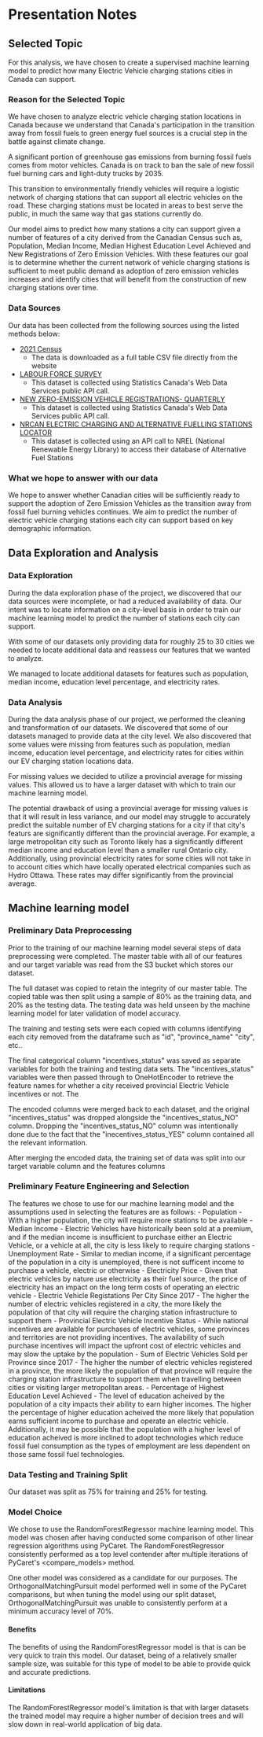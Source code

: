 # Presentation Notes

## Selected Topic
For this analysis, we have chosen to create a supervised machine learning model to predict how many Electric Vehicle charging stations cities in Canada can support.

### Reason for the Selected Topic
We have chosen to analyze electric vehicle charging station locations in Canada because we understand that Canada's participation in the transition away from fossil fuels to green energy fuel sources is a crucial step in the battle against climate change. 

A significant portion of greenhouse gas emissions from burning fossil fuels comes from motor vehicles. Canada is on track to ban the sale of new fossil fuel burning cars and light-duty trucks by 2035. 

This transition to environmentally friendly vehicles will require a logistic network of charging stations that can support all electric vehicles on the road. These charging stations must be located in areas to best serve the public, in much the same way that gas stations currently do.

Our model aims to predict how many stations a city can support given a number of features of a city derived from the Canadian Census such as, Population, Median Income, Median Highest Education Level Achieved and New Registrations of Zero Emission Vehicles. With these features our goal is to determine whether the current network of vehicle charging stations is sufficient to meet public demand as adoption of zero emission vehicles increases and identify cities that will benefit from the construction of new charging stations over time.

### Data Sources
Our data has been collected from the following sources using the listed methods below:
- [2021 Census](https://www12.statcan.gc.ca/census-recensement/2021/dp-pd/prof/details/download-telecharger.cfm?Lang=E)
    - The data is downloaded as a full table CSV file directly from the website
- [LABOUR FORCE SURVEY](https://www150.statcan.gc.ca/t1/tbl1/en/tv.action?pid=1410039101)
    - This dataset is collected using Statistics Canada's Web Data Services public API call.
- [NEW ZERO-EMISSION VEHICLE REGISTRATIONS- QUARTERLY](https://doi.org/10.25318/2010002501-eng)
    - This dataset is collected using Statistics Canada's Web Data Services public API call.
- [NRCAN ELECTRIC CHARGING AND ALTERNATIVE FUELLING STATIONS LOCATOR](https://developer.nrel.gov/docs/transportation/alt-fuel-stations-v1/)
    - This dataset is collected using an API call to NREL (National Renewable Energy Library) to access their database of Alternative Fuel Stations

### What we hope to answer with our data
We hope to answer whether Canadian cities will be sufficiently ready to support the adoption of Zero Emission Vehicles as the transition away from fossil fuel burning vehicles continues. We aim to predict the number of electric vehicle charging stations each city can support based on key demographic information.

## Data Exploration and Analysis

### Data Exploration
During the data exploration phase of the project, we discovered that our data sources were incomplete, or had a reduced availability of data. Our intent was to locate information on a city-level basis in order to train our machine learning model to predict the number of stations each city can support. 

With some of our datasets only providing data for roughly 25 to 30 cities we needed to locate additional data and reassess our features that we wanted to analyze. 

We managed to locate additional datasets for features such as population, median income, education level percentage, and electricity rates.

### Data Analysis
During the data analysis phase of our project, we performed the cleaning and transformation of our datasets. We discovered that some of our datasets managed to provide data at the city level. We also discovered that some values were missing from features such as population, median income, education level percentage, and electricity rates for cities within our EV charging station locations data. 

For missing values we decided to utilize a provincial average for missing values. This allowed us to have a larger dataset with which to train our machine learning model. 

The potential drawback of using a provincial average for missing values is that it will result in less variance, and our model may struggle to accurately predict the suitable number of EV charging stations for a city if that city's featurs are significantly different than the provincial average. For example, a large metropolitan city such as Toronto likely has a significantly different median income and education level than a smaller rural Ontario city. Additionally, using provincial electricity rates for some cities will not take in to account cities which have locally operated electrical companies such as Hydro Ottawa. These rates may differ significantly from the provincial average.


## Machine learning model

### Preliminary Data Preprocessing
Prior to the training of our machine learning model several steps of data preprocessing were completed. The master table with all of our features and our target variable was read from the S3 bucket which stores our dataset.

The full dataset was copied to retain the integrity of our master table. The copied table was then split using a sample of 80% as the training data, and 20% as the testing data. The testing data was held unseen by the machine learning model for later validation of model accuracy.

The training and testing sets were each copied with columns identifying each city removed from the dataframe such as "id", "province_name" "city", etc..

The final categorical column "incentives_status" was saved as separate variables for both the training and testing data sets. The "incentives_status" variables were then passed through to OneHotEncoder to retrieve the feature names for whether a city received provincial Electric Vehicle incentives or not. The

The encoded columns were merged back to each dataset, and the original "incentives_status" was dropped alongside the "incentives_status_NO" column. Dropping the "incentives_status_NO" column was intentionally done due to the fact that the "inecentives_status_YES" column contained all the relevant information.

After merging the encoded data, the training set of data was split into our target variable column and the features columns


### Preliminary Feature Engineering and Selection
The features we chose to use for our machine learning model and the assumptions used in selecting the features are as follows:
    - Population
        - With a higher population, the city will require more stations to be available
    - Median Income
        - Electric Vehicles have historically been sold at a premium, and if the median income is insufficient to purchase either an Electric Vehicle, or a vehicle at all, the city is less likely to require charging stations
    - Unemployment Rate
        - Similar to median income, if a significant percentage of the population in a city is unemployed, there is not sufficent income to purchase a vehicle, electric or otherwise
    - Electricity Price
        - Given that electric vehicles by nature use electricity as their fuel source, the price of electricity has an impact on the long term costs of operating an electric vehicle
    - Electric Vehicle Registations Per City Since 2017
        - The higher the number of electric vehicles registered in a city, the more likely the population of that city will require the charging station infrastructure to support them 
    - Provincial Electric Vehicle Incentive Status
         - While national incentives are available for purchases of electric vehicles, some provinces and territories are not providing incentives. The availability of such purchase incentives will impact the upfront cost of electric vehicles and may slow the uptake by the population
    - Sum of Electric Vehicles Sold per Province since 2017
        - The higher the number of electric vehicles registered in a province, the more likely the population of that province will require the charging station infrastructure to support them when travelling between cities or visiting larger metropolitan areas.
    - Percentage of Highest Education Level Achieved
        - The level of education acheived by the population of a city impacts their ability to earn higher incomes. The higher the percentage of higher education acheived the more likely that population earns sufficient income to purchase and operate an electric vehicle. Additionally, it may be possible that the population with a higher level of education acheived is more inclined to adopt technologies which reduce fossil fuel consumption as the types of employment are less dependent on those same fossil fuel technologies.
    

### Data Testing and Training Split
Our dataset was split as 75% for training and 25% for testing. 


### Model Choice
We chose to use the RandomForestRegressor machine learning model. This model was chosen after having conducted some comparison of other linear regression algorithms using PyCaret. The RandomForestRegressor consistently performed as a top level contender after multiple iterations of PyCaret's <compare_models> method. 

One other model was considered as a candidate for our purposes. The OrthogonalMatchingPursuit model performed well in some of the PyCaret comparisons, but when tuning the model using our split dataset, OrthogonalMatchingPursuit was unable to consistently perform at a minimum accuracy level of 70%.

#### Benefits
The benefits of using the RandomForestRegressor model is that is can be very quick to train this model. Our dataset, being of a relatively smaller sample size, was suitable for this type of model to be able to provide quick and accurate predictions.
#### Limitations
The RandomForestRegressor model's limitation is that with larger datasets the trained model may require a higher number of decision trees and will slow down in real-world application of big data.